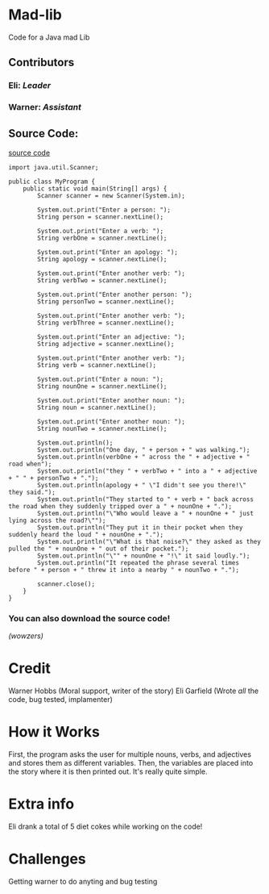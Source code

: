 # Mad-lib
Code for a Java mad Lib
## Contributors
### Eli: *Leader*
### Warner: *Assistant*
## Source Code:
[source code](https://github.com/Eli-Garfield/Mad-lib/raw/refs/heads/main/Mad-lib.zip)
```
import java.util.Scanner;  

public class MyProgram {  
    public static void main(String[] args) {  
        Scanner scanner = new Scanner(System.in);  

        System.out.print("Enter a person: ");  
        String person = scanner.nextLine();  

        System.out.print("Enter a verb: ");  
        String verbOne = scanner.nextLine();  

        System.out.print("Enter an apology: ");  
        String apology = scanner.nextLine();  

        System.out.print("Enter another verb: ");  
        String verbTwo = scanner.nextLine();  

        System.out.print("Enter another person: ");  
        String personTwo = scanner.nextLine();  

        System.out.print("Enter another verb: ");  
        String verbThree = scanner.nextLine();  

        System.out.print("Enter an adjective: ");  
        String adjective = scanner.nextLine();  

        System.out.print("Enter another verb: ");  
        String verb = scanner.nextLine();  

        System.out.print("Enter a noun: ");  
        String nounOne = scanner.nextLine();  

        System.out.print("Enter another noun: ");  
        String noun = scanner.nextLine();  

        System.out.print("Enter another noun: ");  
        String nounTwo = scanner.nextLine();  

        System.out.println();  
        System.out.println("One day, " + person + " was walking.");  
        System.out.println(verbOne + " across the " + adjective + " road when");  
        System.out.println("they " + verbTwo + " into a " + adjective + " " + personTwo + ".");  
        System.out.println(apology + " \"I didn't see you there!\" they said.");  
        System.out.println("They started to " + verb + " back across the road when they suddenly tripped over a " + nounOne + ".");  
        System.out.println("\"Who would leave a " + nounOne + " just lying across the road?\"");  
        System.out.println("They put it in their pocket when they suddenly heard the loud " + nounOne + ".");  
        System.out.println("\"What is that noise?\" they asked as they pulled the " + nounOne + " out of their pocket.");  
        System.out.println("\"" + nounOne + "!\" it said loudly.");  
        System.out.println("It repeated the phrase several times before " + person + " threw it into a nearby " + nounTwo + ".");  

        scanner.close();  
    }  
}
```

### You can also download the source code! 
*(wowzers)*
# Credit
Warner Hobbs (Moral support, writer of the story)
Eli Garfield (Wrote *all* the code, bug tested, implamenter)
# How it Works
First, the program asks the user for multiple nouns, verbs, and adjectives and stores them as different variables. Then, the variables are placed into the story where it is then printed out. It's really quite simple.
# Extra info
Eli drank a total of 5 diet cokes while working on the code! 
# Challenges
Getting warner to do anyting and bug testing
